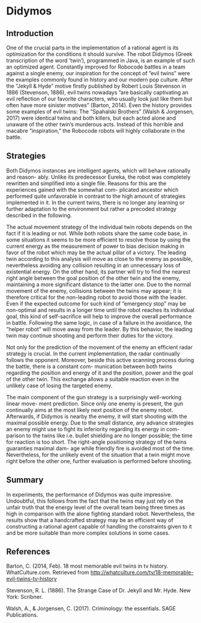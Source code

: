 # Didymos
## Introduction
One of the crucial parts in the implementation of a rational agent is its optimization for
the conditions it should survive. The robot Didymos (Greek transcription of the word
’twin’), programmed in Java, is an example of such an optimized agent. Constantly
improved for Robocode battles in a team against a single enemy, our inspiration for the
concept of ”evil twins” were the examples commonly found in history and our modern pop
culture. After the ”Jekyll & Hyde” motive firstly published by Robert Louis Stevenson in
1886 (Stevenson, 1886), evil twins nowadays ”are basically captivating an evil reflection
of our favorite characters, who usually look just like them but often have more sinister
motives” (Barton, 2014). Even the history provides some examples of evil twins: The
”Spahalski Brothers” (Walsh & Jorgensen, 2017) were identical twins and both killers,
but each acted alone and unaware of the other twin’s murderous acts. Instead of this
horrible and macabre ”inspiration,” the Robocode robots will highly collaborate in the
battle.

## Strategies
Both Didymos instances are intelligent agents, which will behave rationally and reason-
ably. Unlike its predecessor Eureka, the robot was completely rewritten and simplified
into a single file. Reasons for this are the experiences gained with the somewhat com-
plicated ancestor which performed quite unfavorable in contrast to the high amount of
strategies implemented in it. In the current twins, there is no longer any learning or
further adaptation to the environment but rather a precoded strategy described in the
following.

The actual movement strategy of the individual twin robots depends on the fact if it is
leading or not. While both robots share the same code base, in some situations it seems to
be more efficient to resolve those by using the current energy as the measurement of power
to bias decision making in favor of the robot which may be the actual pillar of a victory.
The leading twin according to this analysis will move as close to the enemy as possible,
nevertheless avoiding any collision resulting in an unnecessary loss of existential energy.
On the other hand, its partner will try to find the nearest right angle between the goal
position of the other twin and the enemy, maintaining a more significant distance to the
latter one. Due to the normal movement of the enemy, collisions between the twins may
appear; it is therefore critical for the non-leading robot to avoid those with the leader.
Even if the expected outcome for such kind of ”emergency stop” may be non-optimal and
results in a longer time until the robot reaches its individual goal, this kind of self-sacrifice
will help to improve the overall performance in battle. Following the same logic, in case
of a failure in the avoidance, the ”helper robot” will move away from the leader. By this
behavior, the leading twin may continue shooting and perform their duties for the victory.

Not only for the prediction of the movement of the enemy an efficient radar strategy
is crucial. In the current implementation, the radar continually follows the opponent.
Moreover, beside this active scanning process during the battle, there is a constant com-
munication between both twins regarding the position and energy of it and the position,
power and the goal of the other twin. This exchange allows a suitable reaction even in
the unlikely case of losing the targeted enemy.

The main component of the gun strategy is a surprisingly well-working linear move-
ment prediction. Since only one enemy is present, the gun continually aims at the most
likely next position of the enemy robot. Afterwards, if Didymos is nearby the enemy,
it will start shooting with the maximal possible energy. Due to the small distance, any
advance strategies an enemy might use to fight its inferiority regarding its energy in com-
parison to the twins like i.e. bullet shielding are no longer possible; the time for reaction
is too short. The right-angle positioning strategy of the twins guaranties maximal dam-
age while friendly fire is avoided most of the time. Nevertheless, for the unlikely event
of the situation that a twin might move right before the other one, further evaluation is
performed before shooting.

## Summary
In experiments, the performance of Didymos was quite impressive. Undoubtful, this
follows from the fact that the twins may just rely on the unfair truth that the energy
level of the overall team being three times as high in comparison with the alone fighting
standard robot. Nevertheless, the results show that a handcrafted strategy may be an
efficient way of constructing a rational agent capable of handling the constraints given to
it and be more suitable than more complex solutions in some cases.

## References
Barton, C. (2014, Feb). 18 most memorable evil twins in tv history. WhatCulture.com. Retrieved from http://whatculture.com/tv/18-memorable-evil-twins-tv-history

Stevenson, R. L. (1886). The Strange Case of Dr. Jekyll and Mr. Hyde. New York: Scribner.

Walsh, A., & Jorgensen, C. (2017). Criminology: the essentials. SAGE Publications.

